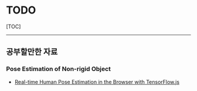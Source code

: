 # TODO

[TOC]

------------

## 공부할만한 자료

### Pose Estimation of Non-rigid Object

- [Real-time Human Pose Estimation in the Browser with TensorFlow.js](https://medium.com/tensorflow/real-time-human-pose-estimation-in-the-browser-with-tensorflow-js-7dd0bc881cd5)

